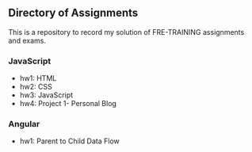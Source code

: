 ## Directory of Assignments
This is a repository to record my solution of FRE-TRAINING assignments and exams.
### JavaScript
- hw1: HTML
- hw2: CSS
- hw3: JavaScript
- hw4: Project 1- Personal Blog
### Angular
- hw1: Parent to Child Data Flow
